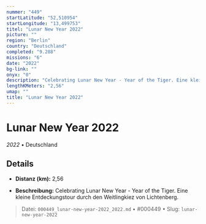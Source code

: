 ```yaml
---
nummer: "449"
startLatitude: "52,510954"
startLongitude: "13,499753"
titel: "Lunar New Year 2022"
picture: ""
region: "Berlin"
country: "Deutschland"
completed: "9.288"
missions: "6"
date: "2022"
bg-link: ""
onyx: "0"
description: "Celebrating Lunar New Year - Year of the Tiger. Eine kleine Entdeckungstour durch den Weitlingkiez von Lichtenberg."
lengthKMeters: "2,56"
umap: ""
title: "Lunar New Year 2022"
---
```

# Lunar New Year 2022

*2022* • Deutschland



## Details
- **Distanz (km):** 2,56



- **Beschreibung:** Celebrating Lunar New Year - Year of the Tiger. Eine kleine Entdeckungstour durch den Weitlingkiez von Lichtenberg.



> Datei: `000449_lunar-new-year-2022_2022.md` • #000449 • Slug: `lunar-new-year-2022`

